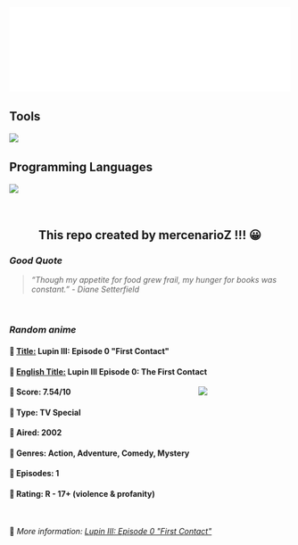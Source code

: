 
<img src="svg/nai.svg" />

<p>
  <h2>Tools</h2>
  <a href="https://skillicons.dev">
    <img src="https://skillicons.dev/icons?i=git,bash,vim,ubuntu,tensorflow,pytorch,docker,raspberrypi" />
  </a>

  <br />

  <h2>Programming Languages</h2>

  <a href="https://skillicons.dev">
    <img src="https://skillicons.dev/icons?i=python,c,cpp" />
  </a>
</p>

<br />

<h2 align="center">This repo created by mercenarioZ !!! 😀</h2>
<h3><i>Good Quote</i></h3>

<blockquote>
<i>
“Though my appetite for food grew frail, my hunger for books was constant.” - Diane Setterfield
</i>
</blockquote>

<br />

<h3><i>Random anime</i></h3>

<h4>
  <strong>🥭 <u>Title:</u></strong> Lupin III: Episode 0 "First Contact"
</h4>

<h4>🌿 <u>English Title:</u> Lupin III Episode 0: The First Contact</h4>

<img align="right" width="165" src=https://cdn.myanimelist.net/images/anime/5/27778.jpg />

<h4>🌱 Score: 7.54/10</h4>

<h4>🌲 Type: TV Special</h4>

<h4>🌴 Aired: 2002</h4>

<h4>🌵 Genres: Action, Adventure, Comedy, Mystery</h4>

<h4>🥑 Episodes: 1</h4>

<h4>🍏 Rating: R - 17+ (violence & profanity)</h4>

<br />

🍂 *More information: [Lupin III: Episode 0 "First Contact"](https://myanimelist.net/anime/1418/Lupin_III__Episode_0_First_Contact)*
    
